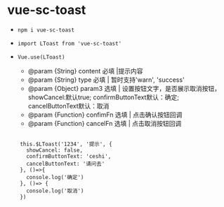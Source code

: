 
# vue-sc-toast

- ` npm i vue-sc-toast `
- ` import LToast from 'vue-sc-toast' `
- ` Vue.use(LToast) `

   * @param {String} content  必填 |提示内容
   * @param {String} type  必填 | 暂时支持'warn', 'success'
   * @param {Object} param3  选填 | 设置按钮文字，是否展示取消按钮， showCancel:默认true; confirmButtonText默认：确定; cancelButtonText默认：取消
   * @param {Function} confimFn  选填 | 点击确认按钮回调
   * @param {Function} cancelFn  选填 | 点击取消按钮回调


```

	this.$LToast('1234', '提示', {
	  showCancel: false,
	  confirmButtonText: 'ceshi',
	  cancelButtonText: '请问去'
	}, ()=>{
	  console.log('确定')
	}, ()=> {
	  console.log('取消')
	})

```



